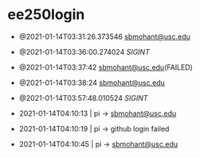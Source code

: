 # ee250login

- @2021-01-14T03:31:26.373546	sbmohant@usc.edu
- @2021-01-14T03:36:00.274024	*SIGINT*
- @2021-01-14T03:37:42	sbmohant@usc.edu(FAILED)
- @2021-01-14T03:38:24	sbmohant@usc.edu
- @2021-01-14T03:57:48.010524	*SIGINT*

- 2021-01-14T04:10:13 | pi -> sbmohant@usc.edu
- 2021-01-14T04:10:19 | pi -> github login failed

- 2021-01-14T04:10:45 | pi -> sbmohant@usc.edu